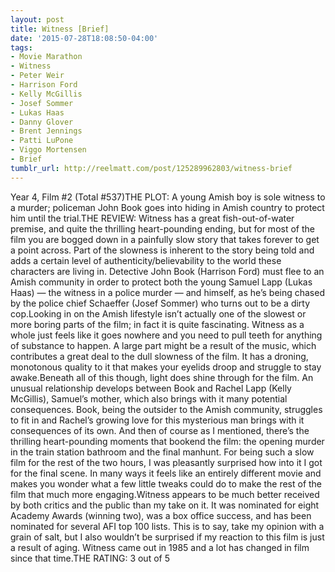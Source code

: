 ```yaml
---
layout: post
title: Witness [Brief]
date: '2015-07-28T18:08:50-04:00'
tags:
- Movie Marathon
- Witness
- Peter Weir
- Harrison Ford
- Kelly McGillis
- Josef Sommer
- Lukas Haas
- Danny Glover
- Brent Jennings
- Patti LuPone
- Viggo Mortensen
- Brief
tumblr_url: http://reelmatt.com/post/125289962803/witness-brief
---
```

Year 4, Film #2 (Total #537)THE PLOT: A young Amish boy is sole witness to a murder; policeman John Book goes into hiding in Amish country to protect him until the trial.THE REVIEW: Witness has a great fish-out-of-water premise, and quite the thrilling heart-pounding ending, but for most of the film you are bogged down in a painfully slow story that takes forever to get a point across. Part of the slowness is inherent to the story being told and adds a certain level of authenticity/believability to the world these characters are living in. Detective John Book (Harrison Ford) must flee to an Amish community in order to protect both the young Samuel Lapp (Lukas Haas) — the witness in a police murder — and himself, as he’s being chased by the police chief Schaeffer (Josef Sommer) who turns out to be a dirty cop.Looking in on the Amish lifestyle isn’t actually one of the slowest or more boring parts of the film; in fact it is quite fascinating. Witness as a whole just feels like it goes nowhere and you need to pull teeth for anything of substance to happen. A large part might be a result of the music, which contributes a great deal to the dull slowness of the film. It has a droning, monotonous quality to it that makes your eyelids droop and struggle to stay awake.Beneath all of this though, light does shine through for the film. An unusual relationship develops between Book and Rachel Lapp (Kelly McGillis), Samuel’s mother, which also brings with it many potential consequences. Book, being the outsider to the Amish community, struggles to fit in and Rachel’s growing love for this mysterious man brings with it consequences of its own. And then of course as I mentioned, there’s the thrilling heart-pounding moments that bookend the film: the opening murder in the train station bathroom and the final manhunt. For being such a slow film for the rest of the two hours, I was pleasantly surprised how into it I got for the final scene. In many ways it feels like an entirely different movie and makes you wonder what a few little tweaks could do to make the rest of the film that much more engaging.Witness appears to be much better received by both critics and the public than my take on it. It was nominated for eight Academy Awards (winning two), was a box office success, and has been nominated for several AFI top 100 lists. This is to say, take my opinion with a grain of salt, but I also wouldn’t be surprised if my reaction to this film is just a result of aging. Witness came out in 1985 and a lot has changed in film since that time.THE RATING: 3 out of 5
